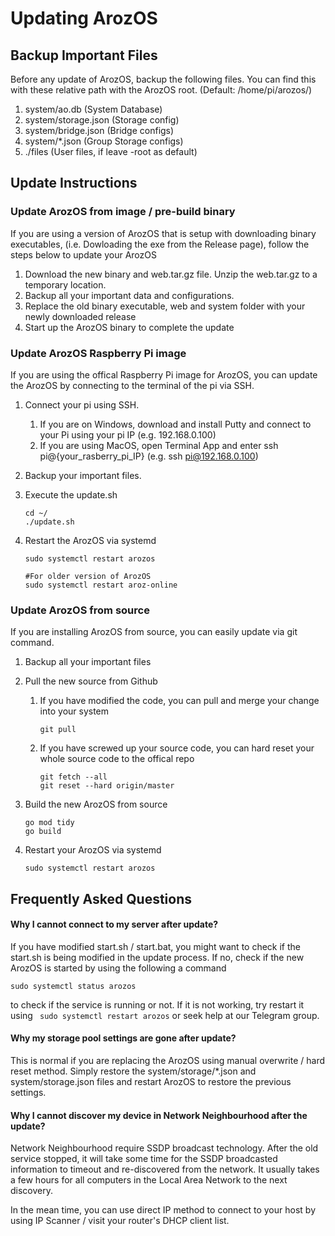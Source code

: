 # Updating ArozOS

## Backup Important Files

Before any update of ArozOS, backup the following files. You can find this with these relative path with the ArozOS root. (Default: /home/pi/arozos/)

1. system/ao.db (System Database)
2. system/storage.json (Storage config)
3. system/bridge.json (Bridge configs)
4. system/*.json (Group Storage configs)
5. ./files (User files, if leave -root as default)

## Update Instructions

### Update ArozOS from image / pre-build binary

If you are using a version of ArozOS that is setup with downloading binary executables, (i.e. Dowloading the exe from the Release page), follow the steps below to update your ArozOS

1. Download the new binary and web.tar.gz file. Unzip the web.tar.gz to a temporary location. 
2. Backup all your important data and configurations.
3. Replace the old binary executable, web and system folder with your newly downloaded release
4. Start up the ArozOS binary to complete the update



### Update ArozOS Raspberry Pi image

If you are using the offical Raspberry Pi image for ArozOS, you can update the ArozOS by connecting to the terminal of the pi via SSH.

1. Connect your pi using SSH. 

   1. If you are on Windows, download and install Putty and connect to your Pi using your pi IP (e.g. 192.168.0.100)
   2. If you are using MacOS, open Terminal App and enter ssh pi@{your_rasberry_pi_IP} (e.g. ssh pi@192.168.0.100)

2. Backup your important files.

3. Execute the update.sh

   ```
   cd ~/
   ./update.sh
   ```

4. Restart the ArozOS via systemd

   ```
   sudo systemctl restart arozos
   
   #For older version of ArozOS
   sudo systemctl restart aroz-online
   ```

   

### Update ArozOS from source

If you are installing ArozOS from source, you can easily update via git command.

1. Backup all your important files

2. Pull the new source from Github

   1. If you have modified the code, you can pull and merge your change into your system

      ```
      git pull
      ```

   2. If you have screwed up your source code, you can hard reset your whole source code to the offical repo

      ```
      git fetch --all
      git reset --hard origin/master
      ```

3. Build the new ArozOS from source

   ```
   go mod tidy
   go build
   ```

4. Restart your ArozOS via systemd

   ```
   sudo systemctl restart arozos
   ```



## Frequently Asked Questions

#### Why I cannot connect to my server after update?

If you have modified start.sh / start.bat, you might want to check if the start.sh is being modified in the update process. If no, check if the new ArozOS is started by using the following a command

```
sudo systemctl status arozos
```

to check if the service is running or not.  If it is not working, try restart it  using ``` sudo systemctl restart arozos``` or seek help at our Telegram group.



#### Why my storage pool settings are gone after update?

This is normal if you are replacing the ArozOS using manual overwrite / hard reset method. Simply restore the system/storage/*.json and system/storage.json files and restart ArozOS to restore the previous settings.



#### Why I cannot discover my device in Network Neighbourhood after the update?

Network Neighbourhood require SSDP broadcast technology. After the old service stopped, it will take some time for the SSDP broadcasted information to timeout and re-discovered from the network. It usually takes a few hours for all computers in the Local Area Network to the next discovery. 

In the mean time, you can use direct IP method to connect to your host by using IP Scanner / visit your router's DHCP client list.

